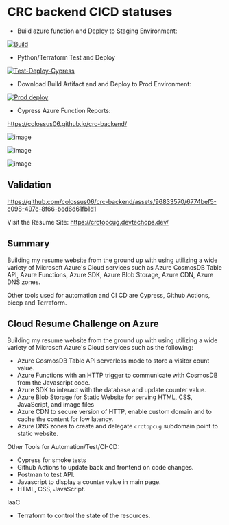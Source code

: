 # CRC backend CICD statuses

* Build azure function and Deploy to Staging Environment:

[![Build](https://github.com/colossus06/crc-backend/actions/workflows/backend.stage.main.yml/badge.svg)](https://github.com/colossus06/crc-backend/actions/workflows/backend.stage.main.yml)

* Python/Terraform Test and Deploy


[![Test-Deploy-Cypress](https://github.com/colossus06/crc-backend/actions/workflows/tf-unit-tests.yml/badge.svg)](https://github.com/colossus06/crc-backend/actions/workflows/tf-unit-tests.yml)

* Download Build Artifact and and Deploy to Prod Environment:

[![Prod deploy](https://github.com/colossus06/crc-backend/actions/workflows/backend.prod.main.yml/badge.svg)](https://github.com/colossus06/crc-backend/actions/workflows/backend.prod.main.yml)

* Cypress Azure Function Reports:

https://colossus06.github.io/crc-backend/


![image](https://github.com/colossus06/crc-backend/assets/96833570/54501a68-2acb-477c-92f9-b0401adfedec)


![image](https://github.com/colossus06/crc-backend/assets/96833570/a126a3fa-6952-4ffb-8250-ceec46bb7b63)


![image](https://github.com/colossus06/crc-frontend/assets/96833570/ec3b8474-a2cc-4780-9c56-f2063484415f)


## Validation



https://github.com/colossus06/crc-backend/assets/96833570/6774bef5-c098-497c-8f66-bed6d61fb1d1



Visit the Resume Site: https://crctopcug.devtechops.dev/

## Summary

Building my resume website from the ground up with using utilizing a wide variety of Microsoft Azure's Cloud services such as Azure CosmosDB Table API, Azure Functions, Azure SDK, Azure Blob Storage, Azure CDN, Azure DNS zones.

Other tools used for automation and CI CD are Cypress, Github Actions, bicep and Terraform.

## Cloud Resume Challenge on Azure

Building my resume website from the ground up with using utilizing a wide variety of Microsoft Azure's Cloud services such as the following:

* Azure CosmosDB Table API serverless mode to store a visitor count value.
* Azure Functions with an HTTP trigger to communicate with CosmosDB from the Javascript code.
* Azure SDK to interact with the database and update counter value.
* Azure Blob Storage for Static Website for serving HTML, CSS, JavaScript, and image files
* Azure CDN to secure version of HTTP, enable custom domain and to cache the content for low latency.
* Azure DNS zones to create and delegate `crctopcug` subdomain point to static website.


Other Tools for Automation/Test/CI-CD:

* Cypress for smoke tests
* Github Actions to update back and frontend on code changes.
* Postman to test API.
* Javascript to display a counter value in main page.
* HTML, CSS, JavaScript.

IaaC

* Terraform to control the state of the resources.


